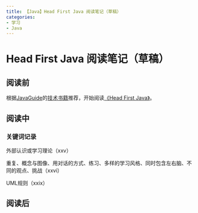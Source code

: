 ```yaml
---
title: 【Java】Head First Java 阅读笔记（草稿）
categories:
- 学习
- Java
---
```


# Head First Java 阅读笔记（草稿）

## 阅读前

根据[JavaGuide](https://javaguide.cn/)的[技术书籍](https://javaguide.cn/books/java.html)推荐，开始阅读[《Head First Java》](https://book.douban.com/subject/2000732/)。

## 阅读中

### 关键词记录

外部认识或学习理论（xxv）

重复、概念与图像、用对话的方式、练习、多样的学习风格、同时包含左右脑、不同的观点、挑战（xxvi）

UML规则（xxix）

## 阅读后